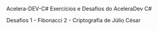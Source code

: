 Acelera-DEV-C#
Exercícios e Desafios do AceleraDev C#

Desafios
1 - Fibonacci
2 - Criptografia de Júlio César

